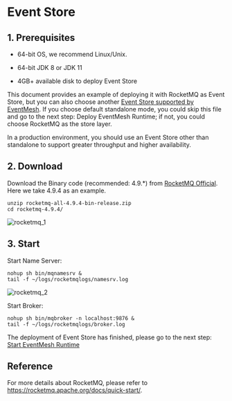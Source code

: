 # Event Store

## 1. Prerequisites

- 64-bit OS, we recommend Linux/Unix.

- 64-bit JDK 8 or JDK 11

- 4GB+ available disk to deploy Event Store

This document provides an example of deploying it with RocketMQ as Event Store, but you can also choose another [Event Store supported by EventMesh](../roadmap.md#event-store-implementation-status). If you choose default standalone mode, you could skip this file and go to the next step: Deploy EventMesh Runtime; if not, you could choose RocketMQ as the store layer.

In a production environment, you should use an Event Store other than standalone to support greater throughput and higher availability.

## 2. Download

Download the Binary code (recommended: 4.9.*) from [RocketMQ Official](https://rocketmq.apache.org/download/). Here we take 4.9.4 as an example.

```shell
unzip rocketmq-all-4.9.4-bin-release.zip
cd rocketmq-4.9.4/
```

![rocketmq_1](/images/install/rocketmq_1.png)

## 3. Start

Start Name Server:

```shell
nohup sh bin/mqnamesrv &
tail -f ~/logs/rocketmqlogs/namesrv.log
```

![rocketmq_2](/images/install/rocketmq_2.png)

Start Broker:

```shell
nohup sh bin/mqbroker -n localhost:9876 &
tail -f ~/logs/rocketmqlogs/broker.log
```

The deployment of Event Store has finished, please go to the next step: [Start EventMesh Runtime](./03-runtime.md)

## Reference

For more details about RocketMQ, please refer to https://rocketmq.apache.org/docs/quick-start/.